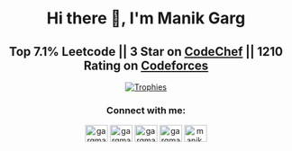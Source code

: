
<h1 align="center"> Hi there 👋, I'm Manik Garg </h1>
<h2 align="center">Top 7.1% Leetcode || 3 Star on <a href="https://www.codechef.com/users/gargmanik6080">CodeChef</a> || 1210 Rating on <a href="https://codeforces.com/profile/gargmanik6080"> Codeforces</a></h2>


<p align="center"> <a href="https://github.com/ryo-ma/github-profile-trophy"><img src="https://github-profile-trophy.vercel.app/?username=gargmanik6080&row=2&column=3&theme=onedark" alt="Trophies" /></a> </p>


<h3 align="center">Connect with me:</h3>
<div align="center">
<a href="https://www.leetcode.com/gargmanik6080" target="blank"><img align="center" src="https://raw.githubusercontent.com/rahuldkjain/github-profile-readme-generator/master/src/images/icons/Social/leet-code.svg" alt="gargmanik6080" height="30" width="40" /></a>
<a href="https://linkedin.com/in/gargmanik6080" target="blank"><img align="center" src="https://raw.githubusercontent.com/rahuldkjain/github-profile-readme-generator/master/src/images/icons/Social/linked-in-alt.svg" alt="gargmanik6080" height="30" width="40" /></a>
<a href="https://codeforces.com/profile/gargmanik6080" target="blank"><img align="center" src="https://raw.githubusercontent.com/rahuldkjain/github-profile-readme-generator/master/src/images/icons/Social/codeforces.svg" alt="gargmanik6080" height="30" width="40" /></a>
<a href="https://www.codechef.com/users/gargmanik6080" target="blank"><img align="center" src="https://cdn.jsdelivr.net/npm/simple-icons@3.1.0/icons/codechef.svg" alt="gargmanik6080" height="30" width="40" /></a>
<a href="https://discordapp.com/users/829944062756126731" target="blank"><img align="center" src="https://raw.githubusercontent.com/rahuldkjain/github-profile-readme-generator/master/src/images/icons/Social/discord.svg" alt="manik.g6080" height="30" width="40" /></a>
</div>

<!--
**gargmanik6080/gargmanik6080** is a ✨ _special_ ✨ repository because its `README.md` (this file) appears on your GitHub profile.

Here are some ideas to get you started:

- 🔭 I’m currently working on ...
- 🌱 I’m currently learning ...
- 👯 I’m looking to collaborate on ...
- 🤔 I’m looking for help with ...
- 💬 Ask me about ...
- 📫 How to reach me: ...
- 😄 Pronouns: ...
- ⚡ Fun fact: ...
-->
